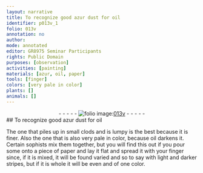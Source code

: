 ```yaml
---
layout: narrative
title: To recognize good azur dust for oil
identifier: p013v_1
folio: 013v
annotation: no
author:
mode: annotated
editor: GR8975 Seminar Participants
rights: Public Domain
purposes: [observation]
activities: [painting]
materials: [azur, oil, paper]
tools: [finger]
colors: [very pale in color]
plants: []
animals: []
---
```


 <div class="folio" align="center">- - - - - <a href="http://gallica.bnf.fr/ark:/12148/btv1b10500001g/f32.image" target="_blank"><img src="https://cu-mkp.github.io/GR8975-edition/assets/photo-icon.png" alt="folio image: " style="display:inline-block; margin-bottom:-3px;"/>013v</a> - - - - - </div>  <span class="activity"></span> 
## To recognize <span class="material_format">good <span class="material">azur</span> dust</span> for <span class="material">oil</span>

 
The one that piles up in small clods and is lumpy is the best because it is finer. Also the one that is also <span class="color">very pale in color</span>, because <span class="material">oil</span> darkens it. Certain <span class="profession">sophists</span> mix them together, but you will find this out if you pour some onto <span class="material_format">a piece of <span class="material">paper</span></span> and lay it flat and spread it with your <span class="tool">finger</span> since, if it is mixed, it will be found varied and so to say with light and darker stripes, but if it is whole it will be even and of one color.
 